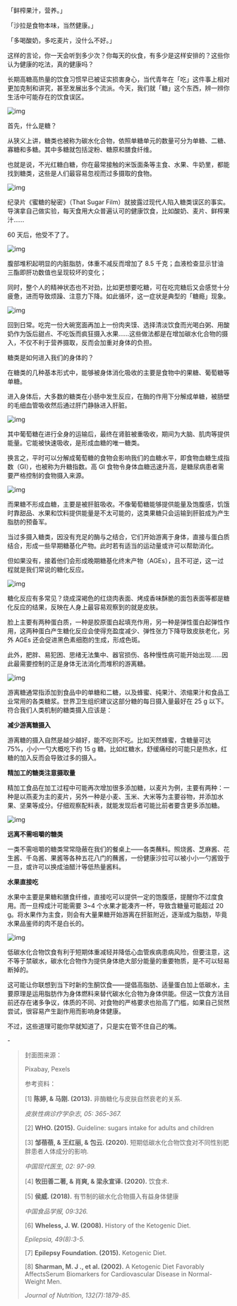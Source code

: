 「鲜榨果汁，营养。」

「沙拉是食物本味，当然健康。」

「多喝酸奶，多吃麦片，没什么不好。」



这样的言论，你一天会听到多少次？你每天的伙食，有多少是这样安排的？这些你认为健康的吃法，真的健康吗？



长期高糖高热量的饮食习惯早已被证实损害身心，当代青年在「吃」这件事上相对更加克制和讲究，甚至发展出多个流派。今天，我们就「糖」这个东西，辨一辨你生活中可能存在的饮食误区。



![img](https://mmbiz.qpic.cn/mmbiz_gif/SlOqFKqEO4GFBnrOXcTGib3E403WgQQvDhbI9ice6SJDzpu2DZhuBxR4pBBjo92Szx0k9SoTTrba36eiccjZ3K7lQ/640?wx_fmt=gif)



首先，什么是糖？



从狭义上讲，糖类也被称为碳水化合物，依照单糖单元的数量可分为单糖、二糖、寡糖和多糖。其中多糖就包括淀粉、糖原和膳食纤维。



也就是说，不光红糖白糖，你在最常接触的米饭面条等主食、水果、牛奶里，都能找到糖类，这些是人们最容易忽视而过多摄取的食物。



![img](https://mmbiz.qpic.cn/mmbiz_png/SlOqFKqEO4GFBnrOXcTGib3E403WgQQvD5yWol1xcWibHj9302PLUoPQm9vXdmWcwaWvSYt9JcUeSWIlvI90N7rA/640?wx_fmt=png)



纪录片《蜜糖的秘密》（That Sugar Film）就披露过现代人陷入糖类误区的事实。导演拿自己做实验，每天食用大众普遍认可的健康饮食，比如酸奶、麦片、鲜榨果汁……



60 天后，他受不了了。



![img](https://mmbiz.qpic.cn/mmbiz_gif/SlOqFKqEO4GFBnrOXcTGib3E403WgQQvDfUmkf36R93m6b7RFGywJb502QXiaepib4hzvIkYAHnLEpw9YVXOYibtMQ/640?wx_fmt=gif)



腹部堆积起明显的内脏脂肪，体重不减反而增加了 8.5 千克；血液检查显示甘油三酯即肝功数值也呈现较坏的变化；



同时，整个人的精神状态也不对劲，比如更想要吃糖，可在吃完糖后又会感觉十分疲惫，进而导致烦躁、注意力下降。如此循环，这一症状是典型的「糖瘾」现象。



![img](https://mmbiz.qpic.cn/mmbiz_gif/SlOqFKqEO4GFBnrOXcTGib3E403WgQQvDvicLPc0Xd5tbFX71Do1zM4aPGIElOB3pf6KgiavwcwmPJiavvNePp0KVw/640?wx_fmt=gif)



回到日常。吃完一份大碗宽面再加上一份肉夹馍、选择清淡饮食而光喝白粥、用酸奶作为饭后甜点、不吃饭而疯狂摄入水果……这些做法都是在增加碳水化合物的摄入，不仅不利于营养摄取，反而会加重对身体的负担。



糖类是如何进入我们的身体的？



在糖类的几种基本形式中，能够被身体消化吸收的主要是食物中的果糖、葡萄糖等单糖。



进入身体后，大多数的糖类在小肠中发生反应，在酶的作用下分解成单糖，被肠壁的毛细血管吸收然后通过肝门静脉进入肝脏。



![img](https://mmbiz.qpic.cn/mmbiz_png/SlOqFKqEO4GFBnrOXcTGib3E403WgQQvDyRL8w0QgUBiaXXu0Oapbqd0sibulP1YbalW4SGkZdtI9iaZFSOzbECyRA/640?wx_fmt=png)



其中葡萄糖在进行全身的运输后，最终在肾脏被重吸收，期间为大脑、肌肉等提供能量。它能被快速吸收，是形成血糖的唯一糖类。



换言之，平时可以分解成葡萄糖的食物会影响我们的血糖水平，即食物血糖生成指数（GI），也被称为升糖指数。高 GI 食物令身体血糖迅速升高，是糖尿病患者需要严格控制的食物摄入来源。



![img](https://mmbiz.qpic.cn/mmbiz_png/SlOqFKqEO4GFBnrOXcTGib3E403WgQQvD9lzl45IaDfiaONZuW5K6cxOjzFEwGCQcEeR4vKWhnaud1jyQsWibQuvw/640?wx_fmt=png)



而果糖不形成血糖，主要是被肝脏吸收。不像葡萄糖能够提供能量及饱腹感，饥饿时靠甜品、水果和饮料提供能量是不太可能的，这类果糖只会运输到肝脏成为产生脂肪的预备军。



当过多摄入糖类，因没有充足的酶与之结合，它们开始游离于身体，直接与蛋白质结合，形成一些早期糖基化产物。此时若有适当的运动量或许可以帮助消化。



但如果没有，接着他们会形成晚期糖基化终末产物（AGEs），且不可逆，这一过程就是我们常说的糖化反应。



![img](https://mmbiz.qpic.cn/mmbiz_png/SlOqFKqEO4GFBnrOXcTGib3E403WgQQvDg1RjiczsrRNh36OcpQ43hicJegAwmu3iax57ABYKmqiaIicocRiaEaBoXvpQ/640?wx_fmt=png)



糖化反应有多常见？烧成深褐色的红烧肉表面、烤成香味酥脆的面包表面等都是糖化反应的结果，反映在人身上最容易观察到的就是皮肤。



脸上主要有两种蛋白质，一种是胶原蛋白起填充作用，另一种是弹性蛋白起弹性作用，这两种蛋白产生糖化反应会使得充盈度减少、弹性张力下降导致皮肤老化，另外 AGEs 还会促进黑色素细胞的生成，形成色斑。



此外，肥胖、易犯困、思绪无法集中、器官损伤、各种慢性病可能开始出现......因此最需要控制的正是身体无法消化而堆积的游离糖。



![img](https://mmbiz.qpic.cn/mmbiz_png/SlOqFKqEO4GFBnrOXcTGib3E403WgQQvDW08SGHAI2iapNy0zW4drE1HKqb1Odiar9jNwb7bLQemSqcliagRSF18Tg/640?wx_fmt=png)



游离糖通常指添加到食品中的单糖和二糖，以及蜂蜜、纯果汁、浓缩果汁和食品工业常用的各类糖浆。世界卫生组织建议这部分糖的每日摄入量最好在 25 g 以下。符合我们人类机制的糖类摄入应该是：



**减少游离糖摄入**



游离糖的摄入自然是越少越好，能不吃则不吃。比如天然蜂蜜，含糖量可达 75%，小小一勺大概吃下约 15 g 糖。比如红糖水，舒缓痛经的可能只是热水，红糖的加入反而会导致过多的摄入。



**精加工的糖类注意摄取量**



精加工食品在加工过程中可能再次增加很多添加糖，以麦片为例，主要有两种：一种是以燕麦为主的麦片，另外一种是小麦、玉米、大米等为主要谷物，并添加水果、坚果等成分。仔细观察配料表，就能发现后者可能比前者要含更多添加糖。



![img](https://mmbiz.qpic.cn/mmbiz_png/SlOqFKqEO4GFBnrOXcTGib3E403WgQQvD08NgWtoyVE3o5ypezXUSGHmUicic2jScwXMt3uDVMRR94U6CJnQnrkMA/640?wx_fmt=png)



**远离不需咀嚼的糖类**



一类不需咀嚼的糖类常常隐蔽在我们的餐桌上——各类蘸料。照烧酱、芝麻酱、花生酱、千岛酱、果酱等各种五花八门的蘸酱，一份健康沙拉可以被小小一勺酱毁于一旦，或许可以换成油醋汁等低热量酱料。



**水果直接吃**



水果中主要是果糖和膳食纤维，直接吃可以提供一定的饱腹感，提醒你不过度食用。而一旦榨成汁可能需要 3~4 个水果才能凑齐一杯，导致含糖量可能超过 20 g。将水果作为主食，则会有大量果糖开始游离在肝脏附近，逐渐成为脂肪，毕竟水果品鉴师的肉不是白长的。



![img](https://mmbiz.qpic.cn/mmbiz_gif/SlOqFKqEO4GFBnrOXcTGib3E403WgQQvDplRMf2maI2Pp4l4qTqvavR6vzI5Qibon4BmqSXy45d5VKwxzDOicdzVg/640?wx_fmt=gif)



低碳水化合物饮食有利于短期体重减轻并降低心血管疾病患病风险，但要注意，这不等于禁碳水，碳水化合物作为提供身体绝大部分能量的重要物质，是不可以轻易断掉的。



这可能让你联想到当下时新的生酮饮食——提倡高脂肪、适量蛋白加上低碳水，主要原理是运用脂肪作为身体燃料来替代碳水化合物为身体供能。但这一饮食方法目前还存在诸多争议，体质的不同、对食物的严格要求也抬高了门槛，如果自己贸然尝试，很容易产生副作用而影响身体健康。



不过，这些道理可能你早就知道了，只是实在管不住自己的嘴。





\-

> 封面图来源：
>
> Pixabay, Pexels
>
> 
>
> 参考资料：
>
> [1] **陈婷, & 马刚. (2013).** 非酶糖化与皮肤自然衰老的关系.
>
> *皮肤性病诊疗学杂志, 05: 365-367.*
>
> 
>
> [2] **WHO. (2015).** Guideline: sugars intake for adults and children
>
> 
>
> [3] **邹蓓蓓, & 王红丽, & 包云. (2020).** 短期低碳水化合物饮食对不同性别肥胖患者人体成分的影响.
>
> *中国现代医生, 02: 97-99.*
>
> 
>
> [4] **牧田善二著, & 肖爽, & 梁永宣译. (2020).** 饮食术.
>
> 
>
> [5] **侯威. (2018).** 有节制的碳水化合物摄入有益身体健康
>
> *中国食品学报, 09:326.*
>
> 
>
> [6] **Wheless, J. W. (2008).** History of the Ketogenic Diet.
>
> *Epilepsia, 49(8):3-5.*
>
> 
>
> [7] **Epilepsy Foundation. (2015).** Ketogenic Diet.
>
> 
>
> [8] **Sharman, M. J ., et al. (2002).** A Ketogenic Diet Favorably AffectsSerum Biomarkers for Cardiovascular Disease in Normal-Weight Men.
>
> *Journal of Nutrition, 132(7):1879-85.*